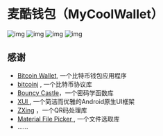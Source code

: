 # 麦酷钱包（MyCoolWallet）

![img](media/photo-0.jpg)
![img](media/photo-2.jpg)
![img](media/photo-3.jpg)
![img](media/photo-7.jpg)


感谢
---
- [Bitcoin Wallet](https://github.com/bitcoin-wallet/bitcoin-wallet), 一个比特币钱包应用程序
- [bitcoinj](https://bitcoinj.github.io) , 一个比特币协议库
- [Bouncy Castle](https://bouncycastle.org)，一个密码学函数库
- [ XUI ](https://github.com/xuexiangjys/XUI), 一个简洁而优雅的Android原生UI框架
- [ZXing](https://github.com/zxing/zxing) ，一个QR码处理库
- [ Material File Picker ](https://github.com/nbsp-team/MaterialFilePicker), 一个文件选取库
- ......
